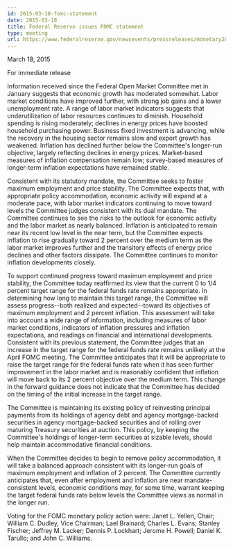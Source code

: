 ```yaml
---
id: 2015-03-18-fomc-statement
date: 2015-03-18
title: Federal Reserve issues FOMC statement
type: meeting
url: https://www.federalreserve.gov/newsevents/pressreleases/monetary20150318a.htm
---
```


March 18, 2015

For immediate release

Information received since the Federal Open Market Committee met in January suggests that economic growth has moderated somewhat. Labor market conditions have improved further, with strong job gains and a lower unemployment rate. A range of labor market indicators suggests that underutilization of labor resources continues to diminish. Household spending is rising moderately; declines in energy prices have boosted household purchasing power. Business fixed investment is advancing, while the recovery in the housing sector remains slow and export growth has weakened. Inflation has declined further below the Committee's longer-run objective, largely reflecting declines in energy prices. Market-based measures of inflation compensation remain low; survey-based measures of longer-term inflation expectations have remained stable.

Consistent with its statutory mandate, the Committee seeks to foster maximum employment and price stability. The Committee expects that, with appropriate policy accommodation, economic activity will expand at a moderate pace, with labor market indicators continuing to move toward levels the Committee judges consistent with its dual mandate. The Committee continues to see the risks to the outlook for economic activity and the labor market as nearly balanced. Inflation is anticipated to remain near its recent low level in the near term, but the Committee expects inflation to rise gradually toward 2 percent over the medium term as the labor market improves further and the transitory effects of energy price declines and other factors dissipate. The Committee continues to monitor inflation developments closely.

To support continued progress toward maximum employment and price stability, the Committee today reaffirmed its view that the current 0 to 1/4 percent target range for the federal funds rate remains appropriate. In determining how long to maintain this target range, the Committee will assess progress--both realized and expected--toward its objectives of maximum employment and 2 percent inflation. This assessment will take into account a wide range of information, including measures of labor market conditions, indicators of inflation pressures and inflation expectations, and readings on financial and international developments. Consistent with its previous statement, the Committee judges that an increase in the target range for the federal funds rate remains unlikely at the April FOMC meeting. The Committee anticipates that it will be appropriate to raise the target range for the federal funds rate when it has seen further improvement in the labor market and is reasonably confident that inflation will move back to its 2 percent objective over the medium term. This change in the forward guidance does not indicate that the Committee has decided on the timing of the initial increase in the target range.

The Committee is maintaining its existing policy of reinvesting principal payments from its holdings of agency debt and agency mortgage-backed securities in agency mortgage-backed securities and of rolling over maturing Treasury securities at auction. This policy, by keeping the Committee's holdings of longer-term securities at sizable levels, should help maintain accommodative financial conditions.

When the Committee decides to begin to remove policy accommodation, it will take a balanced approach consistent with its longer-run goals of maximum employment and inflation of 2 percent. The Committee currently anticipates that, even after employment and inflation are near mandate-consistent levels, economic conditions may, for some time, warrant keeping the target federal funds rate below levels the Committee views as normal in the longer run.

Voting for the FOMC monetary policy action were: Janet L. Yellen, Chair; William C. Dudley, Vice Chairman; Lael Brainard; Charles L. Evans; Stanley Fischer; Jeffrey M. Lacker; Dennis P. Lockhart; Jerome H. Powell; Daniel K. Tarullo; and John C. Williams.